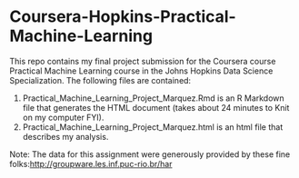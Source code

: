 Coursera-Hopkins-Practical-Machine-Learning
===========================================

This repo contains my final project submission for the Coursera course Practical Machine Learning course in the Johns Hopkins Data Science Specialization.  The following files are contained:

1. Practical_Machine_Learning_Project_Marquez.Rmd is an R Markdown file that generates the HTML document (takes about 24 minutes to Knit on my computer FYI).
2. Practical_Machine_Learning_Project_Marquez.html is an html file that describes my analysis.


Note: The data for this assignment were generously provided by these fine folks:http://groupware.les.inf.puc-rio.br/har 
